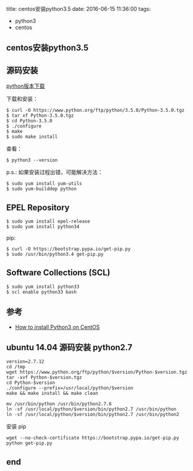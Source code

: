 title: centos安装python3.5
date: 2016-06-15 11:36:00
tags:
- python3
- centos

## centos安装python3.5

## 源码安装

[python版本下载](https://www.python.org/ftp/python/)

下载和安装：

	$ curl -O https://www.python.org/ftp/python/3.5.0/Python-3.5.0.tgz
	$ tar xf Python-3.5.0.tgz
	$ cd Python-3.5.0
	$ ./configure
	$ make
	$ sudo make install


查看：

	$ python3 --version	

p.s.: 如果安装过程出错，可能解决方法：

	$ sudo yum install yum-utils
	$ sudo yum-builddep python


## EPEL Repository

	$ sudo yum install epel-release
	$ sudo yum install python34

pip:

	$ curl -O https://bootstrap.pypa.io/get-pip.py
	$ sudo /usr/bin/python3.4 get-pip.py		
## Software Collections (SCL)

	$ sudo yum install python33
	$ scl enable python33 bash

## 参考

* [How to install Python3 on CentOS](http://ask.xmodulo.com/install-python3-centos.html)	




## ubuntu 14.04 源码安装 python2.7

```shell
version=2.7.12
cd /tmp
wget https://www.python.org/ftp/python/$version/Python-$version.tgz
tar -xvf Python-$version.tgz
cd Python-$version
./configure --prefix=/usr/local/python/$version
make && make install && make clean

mv /usr/bin/python /usr/bin/python2.7.6
ln -sf /usr/local/python/$version/bin/python2.7 /usr/bin/python
ln -sf /usr/local/python/$version/bin/python2.7 /usr/bin/python2
```

安装 pip

```shell
wget --no-check-certificate https://bootstrap.pypa.io/get-pip.py
python get-pip.py

```



## end